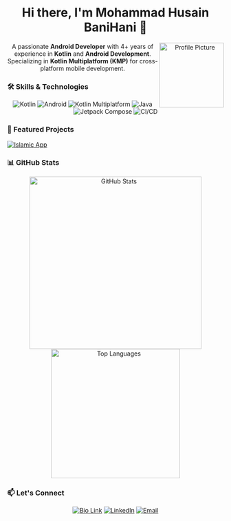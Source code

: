 <!-- Profile Header -->
<div align="center">
  <h1>Hi there, I'm Mohammad Husain BaniHani 👋</h1>
  <img src="https://cdn-icons-png.flaticon.com/512/5608/5608615.png" alt="Profile Picture" width="150" align="right"/>
  <p>
    A passionate <strong>Android Developer</strong> with 4+ years of experience in <strong>Kotlin</strong> and <strong>Android Development</strong>. Specializing in <strong>Kotlin Multiplatform (KMP)</strong> for cross-platform mobile development.
  </p>
</div>

<!-- Skills Section -->
### 🛠️ Skills & Technologies

<div align="center">
  <!-- Replace the src URLs with the correct icon links -->
  <img src="https://img.shields.io/badge/Kotlin-%230095D5.svg?style=for-the-badge&logo=kotlin&logoColor=white" alt="Kotlin"/>
  <img src="https://img.shields.io/badge/Android-%233DDC84.svg?style=for-the-badge&logo=android&logoColor=white" alt="Android"/>
  <img src="https://img.shields.io/badge/Kotlin%20Multiplatform-%230095D5.svg?style=for-the-badge&logo=kotlin&logoColor=white" alt="Kotlin Multiplatform"/>
  <img src="https://img.shields.io/badge/Java-%23007396.svg?style=for-the-badge&logo=java&logoColor=white" alt="Java"/>
  <img src="https://img.shields.io/badge/Jetpack%20Compose-%23663399.svg?style=for-the-badge&logo=jetpack-compose&logoColor=white" alt="Jetpack Compose"/>
  <img src="https://img.shields.io/badge/CI%2FCD-%230A0A0A.svg?style=for-the-badge&logo=github-actions&logoColor=white" alt="CI/CD"/>
</div>

<!-- Pinned Repositories -->
### 🚀 Featured Projects

[![Islamic App](https://github-readme-stats.vercel.app/api/pin/?username=Mohmd-H-BH&repo=IslamicApp)](https://github.com/Mohmd-H-BH/IslamicApp)
<!--[![Readme Card](https://github-readme-stats.vercel.app/api/pin/?username=anuraghazra&repo=github-readme-stats)](https://github.com/anuraghazra/github-readme-stats) -->
<!--[![Project 1](https://github-readme-stats.vercel.app/api/pin/?username=yourusername&repo=repository1)](https://github.com/yourusername/repository1) -->


<!-- GitHub Stats -->
### 📊 GitHub Stats

<div align="center">
  <img src="https://github-readme-stats.vercel.app/api?username=Mohmd-H-BH&show_icons=true&theme=radical" alt="GitHub Stats" width="400"/>
  <img src="https://github-readme-stats.vercel.app/api/top-langs/?username=Mohmd-H-BH&layout=compact&theme=radical" alt="Top Languages" width="300"/>
</div>

<!-- Contact & Social Links -->
### 📫 Let's Connect

<div align="center">
  <a href="https://bio.link/mohmd_banihani"><img src="https://img.shields.io/badge/Bio-Your%20Bio-orange?style=for-the-badge&logo=link&logoColor=white" alt="Bio Link"/></a>
  <a href="https://www.linkedin.com/in/yourlinkedin"><img src="https://img.shields.io/badge/LinkedIn-Connect-blue?style=for-the-badge&logo=linkedin&logoColor=white" alt="LinkedIn"/></a>
  <a href="mailto:mohmd.h.bh@gmail.com"><img src="https://img.shields.io/badge/Email-Contact%20Me-yellow?style=for-the-badge&logo=gmail&logoColor=white" alt="Email"/></a>
</div>
